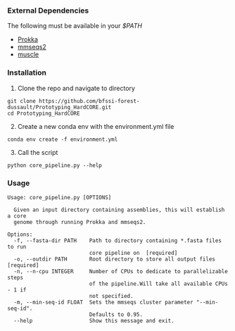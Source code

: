 ### External Dependencies

The following must be available in your *$PATH*
- [Prokka](https://github.com/tseemann/prokka)
- [mmseqs2](https://github.com/soedinglab/MMseqs2)
- [muscle](https://www.drive5.com/muscle/)

### Installation
1. Clone the repo and navigate to directory

```
git clone https://github.com/bfssi-forest-dussault/Prototyping_HardCORE.git
cd Prototyping_HardCORE
```

2. Create a new conda env with the environment.yml file

```
conda env create -f environment.yml
```

3. Call the script
```
python core_pipeline.py --help
```

### Usage
```
Usage: core_pipeline.py [OPTIONS]

  Given an input directory containing assemblies, this will establish a core
  genome through running Prokka and mmseqs2.

Options:
  -f, --fasta-dir PATH    Path to directory containing *.fasta files to run
                          core pipeline on  [required]
  -o, --outdir PATH       Root directory to store all output files  [required]
  -n, --n-cpu INTEGER     Number of CPUs to dedicate to parallelizable steps
                          of the pipeline.Will take all available CPUs - 1 if
                          not specified.
  -m, --min-seq-id FLOAT  Sets the mmseqs cluster parameter "--min-seq-id".
                          Defaults to 0.95.
  --help                  Show this message and exit.
```